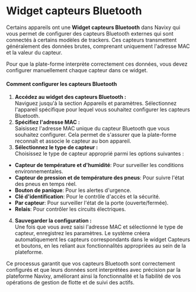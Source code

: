 # Widget capteurs Bluetooth

Certains appareils ont une **Widget capteurs Bluetooth** dans Navixy qui vous permet de configurer des capteurs Bluetooth externes qui sont connectés à certains modèles de trackers. Ces capteurs transmettent généralement des données brutes, comprenant uniquement l'adresse MAC et la valeur du capteur.

Pour que la plate-forme interprète correctement ces données, vous devez configurer manuellement chaque capteur dans ce widget.

#### Comment configurer les capteurs Bluetooth

1. **Accédez au widget des capteurs Bluetooth :**  
Naviguez jusqu'à la section Appareils et paramètres. Sélectionnez l'appareil spécifique pour lequel vous souhaitez configurer les capteurs Bluetooth.
2. **Spécifiez l'adresse MAC :**  
Saisissez l'adresse MAC unique du capteur Bluetooth que vous souhaitez configurer. Cela permet de s'assurer que la plate-forme reconnaît et associe le capteur au bon appareil.
3. **Sélectionnez le type de capteur :**  
Choisissez le type de capteur approprié parmi les options suivantes :
  - **Capteur de température et d'humidité**: Pour surveiller les conditions environnementales.
  - **Capteur de pression et de température des pneus**: Pour suivre l'état des pneus en temps réel.
  - **Bouton de panique**: Pour les alertes d'urgence.
  - **Clé d'identification**: Pour le contrôle d'accès et la sécurité.
  - **Par capteur**: Pour surveiller l'état de la porte (ouverte/fermée).
  - **Relais**: Pour contrôler les circuits électriques.
4. **Sauvegarder la configuration :**  
Une fois que vous avez saisi l'adresse MAC et sélectionné le type de capteur, enregistrez les paramètres. Le système créera automatiquement les capteurs correspondants dans le widget Capteurs et boutons, en les reliant aux fonctionnalités appropriées au sein de la plateforme.

Ce processus garantit que vos capteurs Bluetooth sont correctement configurés et que leurs données sont interprétées avec précision par la plateforme Navixy, améliorant ainsi la fonctionnalité et la fiabilité de vos opérations de gestion de flotte et de suivi des actifs.